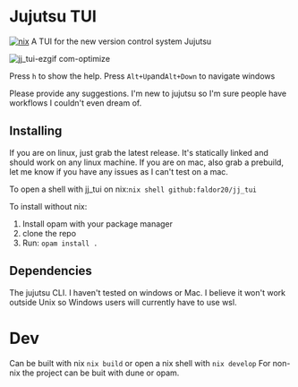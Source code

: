 # Jujutsu TUI
[![nix](https://github.com/faldor20/jj_tui/actions/workflows/build-nix.yml/badge.svg)](https://github.com/faldor20/jj_tui/actions/workflows/build-nix.yml)
A TUI for the new version control system Jujutsu 


![jj_tui-ezgif com-optimize](https://github.com/faldor20/jj_tui/assets/26968035/fb053320-484a-4d6f-9b66-e5b9d0d49e5d)


Press `h` to show the help.
Press `Alt+Up`and`Alt+Down` to navigate windows

Please provide any suggestions. I'm new to jujutsu so I'm sure people have workflows I couldn't even dream of.  
## Installing
If you are on linux, just grab the latest release. It's statically linked and should work on any linux machine.
If you are on mac, also grab a prebuild, let me know if you have any issues as I can't test on a mac.


To open a shell with jj_tui on nix:`nix shell github:faldor20/jj_tui`

To install without nix:
1. Install opam with your package manager
2. clone the repo
3. Run: `opam install .`


## Dependencies
The jujutsu CLI.
I haven't tested on windows or Mac.
I believe it won't work outside Unix so Windows users will currently have to use wsl. 

# Dev
Can be built with nix `nix build` or open a nix shell with `nix develop`
For non-nix the project can be buit with dune or opam. 

